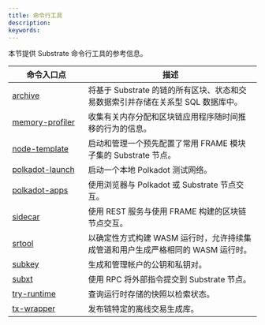 ```yaml
---
title: 命令行工具
description:
keywords:
---
```


本节提供 Substrate 命令行工具的参考信息。

| <div style="width:138px;">命令入口点 | 描述
| ------------------- | -----------
| [archive](/reference/command-line-tools/archive) | 将基于 Substrate 的链的所有区块、状态和交易数据索引并存储在关系型 SQL 数据库中。
| [memory-profiler](/reference/command-line-tools/memory-profiler) | 收集有关内存分配和区块链应用程序随时间推移的行为的信息。
| [node-template](/reference/command-line-tools/node-template) | 启动和管理一个预先配置了常用 FRAME 模块子集的 Substrate 节点。
| [polkadot-launch](https://github.com/paritytech/polkadot-launch) | 启动一个本地 Polkadot 测试网络。
| [polkadot-apps](https://polkadot.js.org/apps) | 使用浏览器与 Polkadot 或 Substrate 节点交互。
| [sidecar](/reference/command-line-tools/sidecar/) | 使用 REST 服务与使用 FRAME 构建的区块链节点交互。
| [srtool](/reference/command-line-tools/srtool) | 以确定性方式构建 WASM 运行时，允许持续集成管道和用户生成严格相同的 WASM 运行时。
| [subkey](/reference/command-line-tools/subkey) | 生成和管理帐户的公钥和私钥对。
| [subxt](/reference/command-line-tools/subxt/) | 使用 RPC 将外部指令提交到 Substrate 节点。
| [try-runtime](/reference/command-line-tools/try-runtime/) | 查询运行时存储的快照以检索状态。
| [tx-wrapper](/reference/command-line-tools/tx-wrapper/) | 发布链特定的离线交易生成库。
